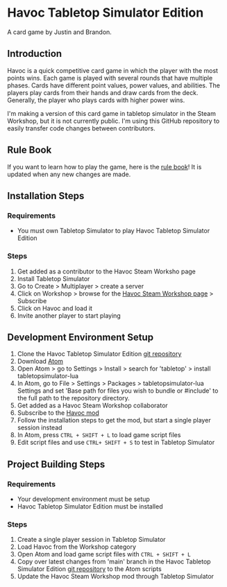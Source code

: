 # Havoc Tabletop Simulator Edition

A card game by Justin and Brandon.

## Introduction

  Havoc is a quick competitive card game in which the player with the most points wins. Each game is played with several rounds that have multiple phases. Cards have different point values, power values, and abilities. The players play cards from their hands and draw cards from the deck. Generally, the player who plays cards with higher power wins.

  I'm making a version of this card game in tabletop simulator in the Steam Workshop, but it is not currently public. I'm using this GitHub repository to easily transfer code changes between contributors.

## Rule Book

If you want to learn how to play the game, here is the [rule book](https://docs.google.com/document/d/1ESWBAIITw3sij_6mAaZukogW9wVgF9ka4w8vCTnF8v0/edit?usp=sharing)! It is updated when any new changes are made.

## Installation Steps

### Requirements

- You must own Tabletop Simulator to play Havoc Tabletop Simulator Edition

### Steps

1. Get added as a contributor to the Havoc Steam Worksho page
1. Install Tabletop Simulator
1. Go to Create > Multiplayer > create a server
1. Click on Workshop > browse for the [Havoc Steam Workshop page](https://steamcommunity.com/sharedfiles/filedetails/?id=2723093390&searchtext=Havoc) > Subscribe
1. Click on Havoc and load it
1. Invite another player to start playing

## Development Environment Setup

1. Clone the Havoc Tabletop Simulator Edition [git repository](https://github.com/Justin-YCheese/Havoc)
1. Download [Atom](https://atom.io/)
1. Open Atom > go to Settings > Install > search for 'tabletop' > install tabletopsimulator-lua
1. In Atom, go to File > Settings > Packages > tabletopsimulator-lua Settings and set 'Base path for files you wish to bundle or #include' to the full path to the repository directory.
1. Get added as a Havoc Steam Workshop collaborator
1. Subscribe to the [Havoc mod](https://steamcommunity.com/sharedfiles/filedetails/?id=2723093390&searchtext=Havoc)
1. Follow the installation steps to get the mod, but start a single player session instead
1. In Atom, press `CTRL + SHIFT + L` to load game script files
1. Edit script files and use `CTRL+ SHIFT + S` to test in Tabletop Simulator

## Project Building Steps

### Requirements

- Your development environment must be setup
- Havoc Tabletop Simulator Edition must be installed

### Steps

1. Create a single player session in Tabletop Simulator
1. Load Havoc from the Workshop category
1. Open Atom and load game script files with `CTRL + SHIFT + L`
1. Copy over latest changes from 'main' branch in the Havoc Tabletop Simulator Edition [git repository](https://github.com/Justin-YCheese/Havoc) to the Atom scripts
1. Update the Havoc Steam Workshop mod through Tabletop Simulator
